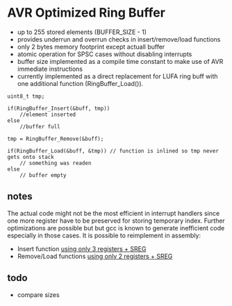 # AVR Optimized Ring Buffer

- up to 255 stored elements (BUFFER_SIZE - 1)
- provides underrun and overrun checks in insert/remove/load functions
- only 2 bytes memory footprint except actuall buffer
- atomic operation for SPSC cases without disabling interrupts
- buffer size implemented as a compile time constant to make use of AVR immediate instructions
- currently implemented as a direct replacement for LUFA ring buff with one additional function (RingBuffer_Load()).

```
uint8_t tmp;

if(RingBuffer_Insert(&buff, tmp))
	//element inserted
else
	//buffer full
	
tmp = RingBuffer_Remove(&buff);

if(RingBuffer_Load(&buff, &tmp)) // function is inlined so tmp never gets onto stack
	// something was readen
else
	// buffer empty
```

## notes

The actual code might not be the most efficient in interrupt handlers since one more register have to be preserved for storing temporary index. 
Further optimizations are possible but  but gcc is known to generate inefficient code especially in those cases.
It is possible to reimplement in assembly:
- Insert function [using only 3 registers + SREG](https://github.com/jnk0le/Easy-AVR-USART-C-Library/blob/master/usart.c#L4871)
- Remove/Load functions [using only 2 registers + SREG](https://github.com/jnk0le/Easy-AVR-USART-C-Library/blob/master/usart.c#L4702)

## todo
- compare sizes